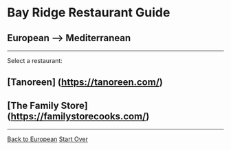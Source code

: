 # Bay Ridge Restaurant Guide
## European --> Mediterranean
---
Select a restaurant:
## [Tanoreen] (https://tanoreen.com/)
## [The Family Store] (https://familystorecooks.com/)
---
[Back to European](european.md)
[Start Over](../../home.md)